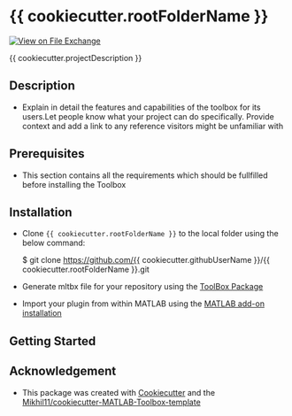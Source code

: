 # {{ cookiecutter.rootFolderName }}

[![View <File Exchange Title> on File Exchange](https://www.mathworks.com/matlabcentral/images/matlab-file-exchange.svg)](https://www.mathworks.com/matlabcentral/fileexchange/####-file-exchange-title) 

{{ cookiecutter.projectDescription }}

## Description
* Explain in detail the features and capabilities of the toolbox for its users.Let people know what your project can do specifically. Provide context and add a link to any reference visitors might be unfamiliar with

## Prerequisites
* This section contains all the requirements which should be fullfilled before installing the Toolbox

## Installation
* Clone `{{ cookiecutter.rootFolderName }}` to the local folder using the below command:

    $ git clone https://github.com/{{ cookiecutter.githubUserName }}/{{ cookiecutter.rootFolderName }}.git
    
* Generate mltbx file for your repository using the [ToolBox Package][5]
* Import your plugin from within MATLAB using the [MATLAB add-on installation][4]


## Getting Started


## Acknowledgement
* This package was created with [Cookiecutter](https://github.com/cookiecutter) and the [Mikhil11/cookiecutter-MATLAB-Toolbox-template](https://github.com/Mikhil11/cookiecutter-MATLAB-Toolbox-template)

[4]: https://in.mathworks.com/help/matlab/ref/matlab.addons.install.html
[5]: https://in.mathworks.com/help/matlab/matlab_prog/create-and-share-custom-matlab-toolboxes.html
